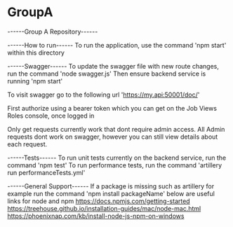 # GroupA
------Group A Repository------

------How to run------
To run the application, use the command 'npm start' within this directory

------Swagger------
To update the swagger file with new route changes, run the command 'node swagger.js'
Then ensure backend service is running 'npm start'

To visit swagger go to the following url 'https://my.api:50001/doc/'

First authorize using a bearer token which you can get on the Job Views Roles console, once logged in

Only get requests currently work that dont require admin access. All Admin requests dont work on swagger, however you can still view details about each request.

------Tests------
To run unit tests currently on the backend service, run the command 'npm test'
To run performance tests, run the command 'artillery run performanceTests.yml'


------General Support------
If a package is missing such as artillery for example run the command 'npm install packageName'
below are useful links for node and npm
https://docs.npmjs.com/getting-started
https://treehouse.github.io/installation-guides/mac/node-mac.html
https://phoenixnap.com/kb/install-node-js-npm-on-windows
